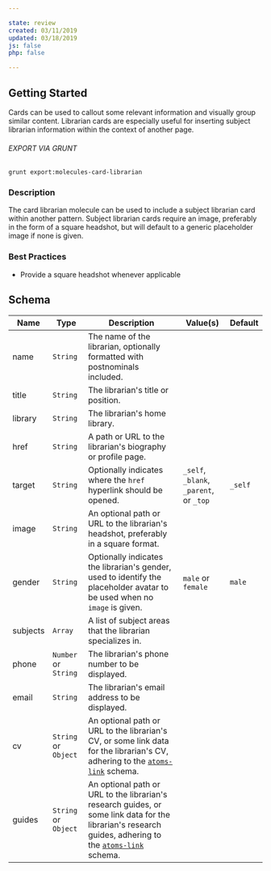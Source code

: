 ```yaml
---

state: review
created: 03/11/2019
updated: 03/18/2019
js: false
php: false

---
```


## Getting Started

Cards can be used to callout some relevant information and visually group similar content. Librarian cards are especially useful for inserting subject librarian information within the context of another page.

###### EXPORT VIA GRUNT

```
grunt export:molecules-card-librarian
```


### Description

The card librarian molecule can be used to include a subject librarian card within another pattern. Subject librarian cards require an image, preferably in the form of a square headshot, but will default to a generic placeholder image if none is given.


### Best Practices

- Provide a square headshot whenever applicable


## Schema

| Name      | Type      | Description                                                                                                                   | Value(s)                                | Default   |
|-----------|-----------|-------------------------------------------------------------------------------------------------------------------------------|-----------------------------------------|-----------|
| name      | `String`  | The name of the librarian, optionally formatted with postnominals included.                                                   |                                         |           |
| title     | `String`  | The librarian's title or position.                                                                                            |                                         |           |
| library   | `String`  | The librarian's home library.                                                                                                 |                                         |           |
| href      | `String`  | A path or URL to the librarian's biography or profile page.                                                                   |                                         |           |
| target    | `String`  | Optionally indicates where the `href` hyperlink should be opened.                                                             | `_self`, `_blank`, `_parent`, or `_top` | `_self`   |
| image     | `String`  | An optional path or URL to the librarian's headshot, preferably in a square format.                                           |                                         |           |
| gender    | `String`  | Optionally indicates the librarian's gender, used to identify the placeholder avatar to be used when no `image` is given.     | `male` or `female`                      | `male`    |
| subjects  | `Array`   | A list of subject areas that the librarian specializes in.                                                                    |                                         |           |
| phone     | `Number` or `String` | The librarian's phone number to be displayed.                                                                      |                                         |           |
| email     | `String`  | The librarian's email address to be displayed.                                                                                |                                         |           |
| cv        | `String` or `Object` | An optional path or URL to the librarian's CV, or some link data for the librarian's CV, adhering to the [`atoms-link`][atoms-link] schema. |                |           |
| guides    | `String` or `Object` | An optional path or URL to the librarian's research guides, or some link data for the librarian's research guides, adhering to the [`atoms-link`][atoms-link] schema. |  |  |


[atoms-link]: /patterns/20-atoms-globals-link/20-atoms-globals-link.html
